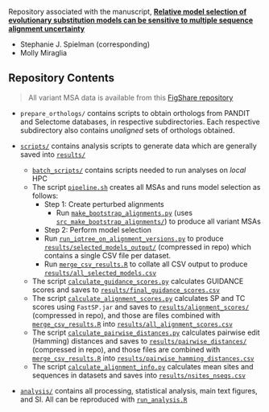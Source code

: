 Repository associated with the manuscript, [**Relative model selection of evolutionary substitution models can be sensitive to multiple sequence alignment uncertainty**](https://bmcecolevol.biomedcentral.com/articles/10.1186/s12862-021-01931-5#Sec9)
+ Stephanie J. Spielman (corresponding)
+ Molly Miraglia


## Repository Contents

> All variant MSA data is available from this [FigShare repository](https://doi.org/10.6084/m9.figshare.16955257)
> 
+ `prepare_orthologs/` contains scripts to obtain orthologs from PANDIT and Selectome databases, in respective subdirectories. Each respective subdirectory also contains _unaligned_ sets of orthologs obtained. 

+ [`scripts/`](https://github.com/spielmanlab/alignment_models/tree/main/scripts) contains analysis scripts to generate data which are generally saved into [`results/`](https://github.com/spielmanlab/alignment_models/tree/main/results)
  + [`batch_scripts/`](https://github.com/spielmanlab/alignment_models/tree/main/scripts/batch_scripts) contains scripts needed to run analyses on _local_ HPC
  + The script [`pipeline.sh`](https://github.com/spielmanlab/alignment_models/blob/main/scripts/pipeline.sh) creates all MSAs and runs model selection as follows:
    + Step 1: Create perturbed alignments
      + Run [`make_bootstrap_alignments.py`](https://github.com/spielmanlab/alignment_models/blob/main/scripts/make_bootstrap_alignments.py) (uses [`src_make_bootstrap_alignments/`](https://github.com/spielmanlab/alignment_models/tree/main/scripts/src_make_bootstrap_alignments)) to produce all variant MSAs
    +  Step 2: Perform model selection
      + Run [`run_iqtree_on_alignment_versions.py`](https://github.com/spielmanlab/alignment_models/blob/main/scripts/run_iqtree_on_alignment_versions.py) to produce [`results/selected_models_output/`](https://github.com/spielmanlab/alignment_models/blob/main/results/selected_models_output.tar.bz2) (compressed in repo) which contains a single CSV file per dataset.
      + Run [`merge_csv_results.R`](https://github.com/spielmanlab/alignment_models/blob/main/scripts/merge_csv_results.R) to collate all CSV output to produce [`results/all_selected_models.csv`](https://github.com/spielmanlab/alignment_models/blob/main/results/all_selected_models.csv)
  + The script [`calculate_guidance_scores.py`](https://github.com/spielmanlab/alignment_models/blob/main/scripts/calculate_guidance_scores.py) calculates GUIDANCE scores and saves to [`results/final_guidance_scores.csv`](https://github.com/spielmanlab/alignment_models/blob/main/results/final_guidance_scores.csv)
  + The script [`calculate_alignment_scores.py`](https://github.com/spielmanlab/alignment_models/blob/main/scripts/calculate_alignment_scores.py) calculates SP and TC scores using `FastSP.jar` and saves to [`results/alignment_scores/`](https://github.com/spielmanlab/alignment_models/blob/main/results/alignment_scores.tar.bz2) (compressed in repo), and those are files combined with [`merge_csv_results.R`](https://github.com/spielmanlab/alignment_models/blob/main/scripts/merge_csv_results.R) into [`results/all_alignment_scores.csv`](https://github.com/spielmanlab/alignment_models/blob/main/results/all_alignment_scores.csv)
  + The script [`calculate_pairwise_distances.py`](https://github.com/spielmanlab/alignment_models/blob/main/scripts/calculate_pairwise_distances.py) calculates pairwise edit (Hamming) distances and saves to [`results/pairwise_distances/`](https://github.com/spielmanlab/alignment_models/blob/main/results/pairwise_distances.tar.bz2) (compressed in repo), and those files are combined with [`merge_csv_results.R`](https://github.com/spielmanlab/alignment_models/blob/main/scripts/merge_csv_results.R) into [`results/pairwise_hamming_distances.csv`](https://github.com/spielmanlab/alignment_models/blob/main/results/pairwise_hamming_distances.csv)
  + The script [`calculate_alignment_info.py`](https://github.com/spielmanlab/alignment_models/blob/main/scripts/calculate_alignment_info.py) calculates mean sites and sequences in datasets and saves into [`results/nsites_nseqs.csv`](https://github.com/spielmanlab/alignment_models/blob/main/results/nsites_nseqs.csv)

+ [`analysis/`](https://github.com/spielmanlab/alignment_models/tree/main/analysis) contains all processing, statistical analysis, main text figures, and SI. All can be reproduced with [`run_analysis.R`](https://github.com/spielmanlab/alignment_models/blob/main/analysis/run_analysis.R)
